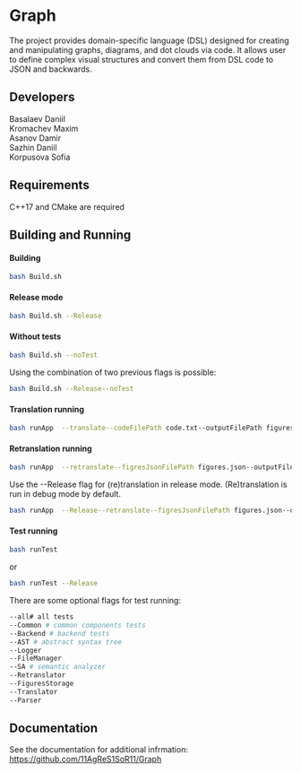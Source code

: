 # Graph

The project provides domain-specific language (DSL) designed for creating and manipulating graphs, diagrams, and dot clouds via code. It allows user to define complex visual structures and convert them from DSL code to JSON and backwards. 

## Developers

Basalaev Daniil\
Kromachev Maxim\
Asanov Damir\
Sazhin Daniil\
Korpusova Sofia

## Requirements

C++17 and CMake are required

## Building and Running

#### Building

```bash
bash Build.sh
```
#### Release mode
```bash
bash Build.sh --Release
```
#### Without tests
```bash
bash Build.sh --noTest
```
Using the combination of two previous flags is possible:
```bash
bash Build.sh --Release--noTest
```

#### Translation running
```bash
bash runApp  --translate--codeFilePath code.txt--outputFilePath figures.json--logFilePath log.log
```

#### Retranslation running
```bash
bash runApp  --retranslate--figresJsonFilePath figures.json--outputFilePath code.txt--logFilePath log.log
```
Use the --Release flag for (re)translation in release mode. (Re)translation is run in debug mode by default. 

```bash
bash runApp  --Release--retranslate--figresJsonFilePath figures.json--outputFilePath code.txt--logFilePath log.log
```
#### Test running
```bash
bash runTest
```
or

```bash
bash runTest --Release
```
There are some optional flags for test running:

```bash
--all# all tests
--Common # common components tests
--Backend # backend tests
--AST # abstract syntax tree
--Logger
--FileManager
--SA # semantic analyzer
--Retranslator
--FiguresStorage
--Translator
--Parser

```
## Documentation

See the documentation for additional infrmation:
<https://github.com/11AgReS1SoR11/Graph>

